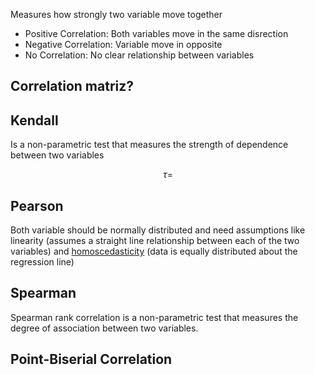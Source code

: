 Measures how strongly two variable move together

- Positive Correlation: Both variables move in the same disrection
- Negative Correlation: Variable move in opposite
- No Correlation: No clear relationship between variables

## Correlation matriz?

## Kendall
Is a non-parametric test that measures the strength of dependence between two variables

$$\tau = $$

## Pearson
Both variable should be normally distributed and need assumptions like linearity (assumes a straight line relationship between each of the two variables) and [homoscedasticity](homoscedasticity.md) (data is equally distributed about the regression line)

## Spearman
Spearman rank correlation is a non-parametric test that measures the degree of association between two variables. 

## Point-Biserial Correlation